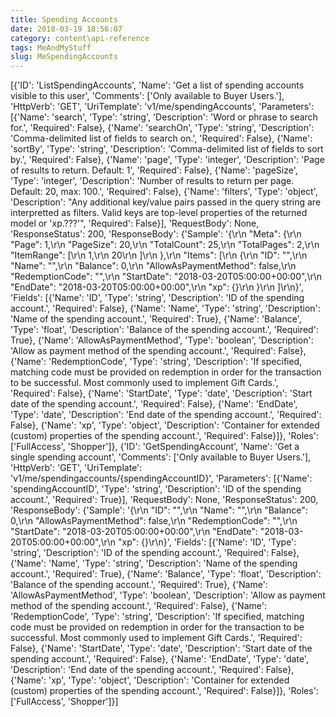 ```yaml
---
title: Spending Accounts
date: 2018-03-19 18:56:07
category: content\api-reference
tags: MeAndMyStuff
slug: MeSpendingAccounts
---
```

[{'ID': 'ListSpendingAccounts', 'Name': 'Get a list of spending accounts visible to this user', 'Comments': ['Only available to Buyer Users.'], 'HttpVerb': 'GET', 'UriTemplate': 'v1/me/spendingAccounts', 'Parameters': [{'Name': 'search', 'Type': 'string', 'Description': 'Word or phrase to search for.', 'Required': False}, {'Name': 'searchOn', 'Type': 'string', 'Description': 'Comma-delimited list of fields to search on.', 'Required': False}, {'Name': 'sortBy', 'Type': 'string', 'Description': 'Comma-delimited list of fields to sort by.', 'Required': False}, {'Name': 'page', 'Type': 'integer', 'Description': 'Page of results to return. Default: 1', 'Required': False}, {'Name': 'pageSize', 'Type': 'integer', 'Description': 'Number of results to return per page. Default: 20, max: 100.', 'Required': False}, {'Name': 'filters', 'Type': 'object', 'Description': "Any additional key/value pairs passed in the query string are interpretted as filters. Valid keys are top-level properties of the returned model or 'xp.???'", 'Required': False}], 'RequestBody': None, 'ResponseStatus': 200, 'ResponseBody': {'Sample': '{\r\n  "Meta": {\r\n    "Page": 1,\r\n    "PageSize": 20,\r\n    "TotalCount": 25,\r\n    "TotalPages": 2,\r\n    "ItemRange": [\r\n      1,\r\n      20\r\n    ]\r\n  },\r\n  "Items": [\r\n    {\r\n      "ID": "",\r\n      "Name": "",\r\n      "Balance": 0,\r\n      "AllowAsPaymentMethod": false,\r\n      "RedemptionCode": "",\r\n      "StartDate": "2018-03-20T05:00:00+00:00",\r\n      "EndDate": "2018-03-20T05:00:00+00:00",\r\n      "xp": {}\r\n    }\r\n  ]\r\n}', 'Fields': [{'Name': 'ID', 'Type': 'string', 'Description': 'ID of the spending account.', 'Required': False}, {'Name': 'Name', 'Type': 'string', 'Description': 'Name of the spending account.', 'Required': True}, {'Name': 'Balance', 'Type': 'float', 'Description': 'Balance of the spending account.', 'Required': True}, {'Name': 'AllowAsPaymentMethod', 'Type': 'boolean', 'Description': 'Allow as payment method of the spending account.', 'Required': False}, {'Name': 'RedemptionCode', 'Type': 'string', 'Description': 'If specified, matching code must be provided on redemption in order for the transaction to be successful. Most commonly used to implement Gift Cards.', 'Required': False}, {'Name': 'StartDate', 'Type': 'date', 'Description': 'Start date of the spending account.', 'Required': False}, {'Name': 'EndDate', 'Type': 'date', 'Description': 'End date of the spending account.', 'Required': False}, {'Name': 'xp', 'Type': 'object', 'Description': 'Container for extended (custom) properties of the spending account.', 'Required': False}]}, 'Roles': ['FullAccess', 'Shopper']}, {'ID': 'GetSpendingAccount', 'Name': 'Get a single spending account', 'Comments': ['Only available to Buyer Users.'], 'HttpVerb': 'GET', 'UriTemplate': 'v1/me/spendingaccounts/{spendingAccountID}', 'Parameters': [{'Name': 'spendingAccountID', 'Type': 'string', 'Description': 'ID of the spending account.', 'Required': True}], 'RequestBody': None, 'ResponseStatus': 200, 'ResponseBody': {'Sample': '{\r\n  "ID": "",\r\n  "Name": "",\r\n  "Balance": 0,\r\n  "AllowAsPaymentMethod": false,\r\n  "RedemptionCode": "",\r\n  "StartDate": "2018-03-20T05:00:00+00:00",\r\n  "EndDate": "2018-03-20T05:00:00+00:00",\r\n  "xp": {}\r\n}', 'Fields': [{'Name': 'ID', 'Type': 'string', 'Description': 'ID of the spending account.', 'Required': False}, {'Name': 'Name', 'Type': 'string', 'Description': 'Name of the spending account.', 'Required': True}, {'Name': 'Balance', 'Type': 'float', 'Description': 'Balance of the spending account.', 'Required': True}, {'Name': 'AllowAsPaymentMethod', 'Type': 'boolean', 'Description': 'Allow as payment method of the spending account.', 'Required': False}, {'Name': 'RedemptionCode', 'Type': 'string', 'Description': 'If specified, matching code must be provided on redemption in order for the transaction to be successful. Most commonly used to implement Gift Cards.', 'Required': False}, {'Name': 'StartDate', 'Type': 'date', 'Description': 'Start date of the spending account.', 'Required': False}, {'Name': 'EndDate', 'Type': 'date', 'Description': 'End date of the spending account.', 'Required': False}, {'Name': 'xp', 'Type': 'object', 'Description': 'Container for extended (custom) properties of the spending account.', 'Required': False}]}, 'Roles': ['FullAccess', 'Shopper']}]